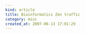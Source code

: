 ```yaml
--- 
kind: article
title: Bioinformatics Zen traffic
category: misc
created_at: 2007-06-13 17:01:29
---
```


